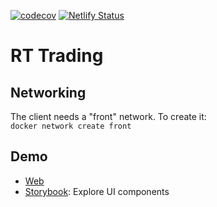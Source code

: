 [![codecov](https://codecov.io/gh/riadmaouchi/trading-client/branch/NewClient/graph/badge.svg)](https://codecov.io/gh/riadmaouchi/trading-client)
[![Netlify Status](https://api.netlify.com/api/v1/badges/f5abd7f4-d1e4-4c6f-8e44-1d03b4a025c9/deploy-status)](https://app.netlify.com/sites/rttrading/deploys)

# RT Trading

## Networking

The client needs a "front" network. To create it:  
`docker network create front`

## Demo

-   [Web]
-   [Storybook]: Explore UI components

[web]: https://rttrading.netlify.app
[storybook]: https://riadmaouchi.github.io/trading-client/

